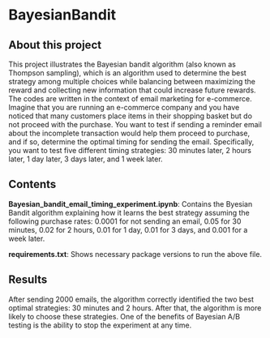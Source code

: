 # BayesianBandit
## About this project
This project illustrates the Bayesian bandit algorithm (also known as Thompson sampling), which is an algorithm used to determine the best strategy among multiple choices while balancing between maximizing the reward and collecting new information that could increase future rewards. The codes are written in the context of email marketing for e-commerce. Imagine that you are running an e-commerce company and you have noticed that many customers place items in their shopping basket but do not proceed with the purchase. You want to test if sending a reminder email about the incomplete transaction would help them proceed to purchase, and if so, determine the optimal timing for sending the email. Specifically, you want to test five different timing strategies: 30 minutes later, 2 hours later, 1 day later, 3 days later, and 1 week later.

## Contents
**Bayesian_bandit_email_timing_experiment.ipynb**: Contains the Byesian Bandit algorithm explaining how it learns the best strategy assuming the following purchase rates: 0.0001 for not sending an email, 0.05 for 30 minutes, 0.02 for 2 hours, 0.01 for 1 day, 0.01 for 3 days, and 0.001 for a week later. 

**requirements.txt**: Shows necessary package versions to run the above file.

## Results
After sending 2000 emails, the algorithm correctly identified the two best optimal strategies: 30 minutes and 2 hours. After that, the algorithm is more likely to choose these strategies. One of the benefits of Bayesian A/B testing is the ability to stop the experiment at any time.
